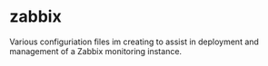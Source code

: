 # zabbix

Various configuriation files im creating to assist in deployment and management of a Zabbix monitoring instance.
